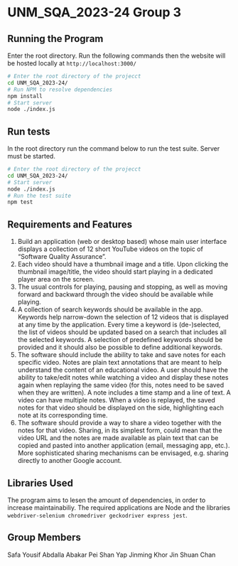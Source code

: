 # UNM_SQA_2023-24 Group 3
## Running the Program
Enter the root directory. Run the following commands then the website will be hosted locally at `http://localhost:3000/`
```bash
# Enter the root directory of the projecct
cd UNM_SQA_2023-24/ 
# Run NPM to resolve dependencies
npm install
# Start server
node ./index.js
```

## Run tests
In the root directory run the command below to run the test suite. Server must be started.
```bash
# Enter the root directory of the projecct
cd UNM_SQA_2023-24/ 
# Start server
node ./index.js
# Run the test suite
npm test
```

## Requirements and Features
1. Build an application (web or desktop based) whose main user interface displays a collection of 12 short YouTube videos on the topic of “Software Quality Assurance”.
2. Each video should have a thumbnail image and a title. Upon clicking the thumbnail image/title, the video should start playing in a dedicated player area on the screen. 
3. The usual controls for playing, pausing and stopping, as well as moving forward and backward through the video should be available while playing.
4. A collection of search keywords should be available in the app. Keywords help narrow-down the selection of 12 videos that is displayed at any time by the application. Every time a keyword is (de-)selected, the list of videos should be updated based on a search that includes all the selected keywords. A selection of predefined keywords should be provided and it should also be possible to define additional keywords. 
5. The software should include the ability to take and save notes for each specific video. Notes are plain text annotations that are meant to help understand the content of an educational video. A user should have the ability to take/edit notes while watching a video and display these notes again when replaying the same video (for this, notes need to be saved when they are written). A note includes a time stamp and a line of text. A video can have multiple notes. When a video is replayed, the saved notes for that video should be displayed on the side, highlighting each note at its corresponding time. 
6. The software should provide a way to share a video together with the notes for that video. Sharing, in its simplest form, could mean that the video URL and the notes are made available as plain text that can be copied and pasted into another application (email, messaging app, etc.). More sophisticated sharing mechanisms can be envisaged, e.g. sharing directly to another Google account.

## Libraries Used
The program aims to lesen the amount of dependencies, in order to increase maintainabiliy.
The required applications are Node and the libraries `webdriver-selenium chromedriver geckodriver express jest`.

## Group Members
Safa Yousif Abdalla Abakar
Pei Shan Yap
Jinming Khor
Jin Shuan Chan